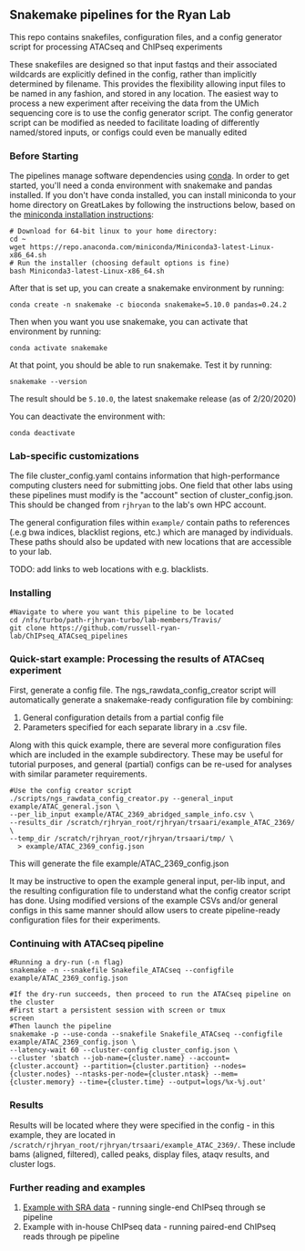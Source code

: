 ## Snakemake pipelines for the Ryan Lab

This repo contains snakefiles, configuration files, and a config generator script for processing ATACseq and ChIPseq experiments

These snakefiles are designed so that input fastqs and their associated wildcards are explicitly defined in the config, rather than implicitly determined by filename. This provides the flexibility allowing input files to be named in any fashion, and stored in any location. The easiest way to process a new experiment after receiving the data from the UMich sequencing core is to use the config generator script. The config generator script can be modified as needed to facilitate loading of differently named/stored inputs, or configs could even be manually edited

### Before Starting

The pipelines manage software dependencies using [conda](https://docs.conda.io/en/latest/miniconda.html). In order to get started, you'll need a conda environment with snakemake and pandas installed. If you don't have conda installed, you can install miniconda to your home directory on GreatLakes by following the instructions below, based on the [miniconda installation instructions](https://docs.conda.io/en/latest/miniconda.html):

    # Download for 64-bit linux to your home directory:
    cd ~
    wget https://repo.anaconda.com/miniconda/Miniconda3-latest-Linux-x86_64.sh
    # Run the installer (choosing default options is fine)
    bash Miniconda3-latest-Linux-x86_64.sh


After that is set up, you can create a snakemake environment by running:

    conda create -n snakemake -c bioconda snakemake=5.10.0 pandas=0.24.2

Then when you want you use snakemake, you can activate that environment by running:

    conda activate snakemake

At that point, you should be able to run snakemake. Test it by running:

    snakemake --version

The result should be `5.10.0`, the latest snakemake release (as of 2/20/2020)


You can deactivate the environment with:

    conda deactivate


### Lab-specific customizations

The file cluster_config.yaml contains information that high-performance computing clusters need for submitting jobs. One field that other labs using these pipelines must modify is the "account" section of cluster_config.json. This should be changed from `rjhryan` to the lab's own HPC account.

The general configuration files within `example/` contain paths to references (.e.g bwa indices, blacklist regions, etc.) which are managed by individuals. These paths should also be updated with new locations that are accessible to your lab.

TODO: add links to web locations with e.g. blacklists.

### Installing

    #Navigate to where you want this pipeline to be located
    cd /nfs/turbo/path-rjhryan-turbo/lab-members/Travis/
    git clone https://github.com/russell-ryan-lab/ChIPseq_ATACseq_pipelines

### Quick-start example: Processing the results of ATACseq experiment

First, generate a config file. The ngs_rawdata_config_creator script will automatically generate a snakemake-ready configuration file by combining:

1. General configuration details from a partial config file
2. Parameters specified for each separate library in a .csv file.

Along with this quick example, there are several more configuration files which are included in the example subdirectory. These may be useful for tutorial purposes, and general (partial) configs can be re-used for analyses with similar parameter requirements.

    #Use the config creator script
    ./scripts/ngs_rawdata_config_creator.py --general_input example/ATAC_general.json \
    --per_lib_input example/ATAC_2369_abridged_sample_info.csv \
    --results_dir /scratch/rjhryan_root/rjhryan/trsaari/example_ATAC_2369/ \
    --temp_dir /scratch/rjhryan_root/rjhryan/trsaari/tmp/ \
      > example/ATAC_2369_config.json

This will generate the file example/ATAC_2369_config.json

It may be instructive to open the example general input, per-lib input, and the resulting configuration file to understand what the config creator script has done. Using modified versions of the example CSVs and/or general configs in this same manner should allow users to create pipeline-ready configuration files for their experiments.

### Continuing with ATACseq pipeline

    #Running a dry-run (-n flag)
    snakemake -n --snakefile Snakefile_ATACseq --configfile example/ATAC_2369_config.json

    #If the dry-run succeeds, then proceed to run the ATACseq pipeline on the cluster
    #First start a persistent session with screen or tmux
    screen
    #Then launch the pipeline
    snakemake -p --use-conda --snakefile Snakefile_ATACseq --configfile example/ATAC_2369_config.json \
    --latency-wait 60 --cluster-config cluster_config.json \
    --cluster 'sbatch --job-name={cluster.name} --account={cluster.account} --partition={cluster.partition} --nodes={cluster.nodes} --ntasks-per-node={cluster.ntask} --mem={cluster.memory} --time={cluster.time} --output=logs/%x-%j.out'

### Results

Results will be located where they were specified in the config - in this example, they are located in `/scratch/rjhryan_root/rjhryan/trsaari/example_ATAC_2369/`. These include bams (aligned, filtered), called peaks, display files, ataqv results, and cluster logs.

### Further reading and examples

1. [Example with SRA data](doc/Example_running_SE_ChIPseq_from_SRA.md) - running single-end ChIPseq through se pipeline
2. Example with in-house ChIPseq data - running paired-end ChIPseq reads through pe pipeline
